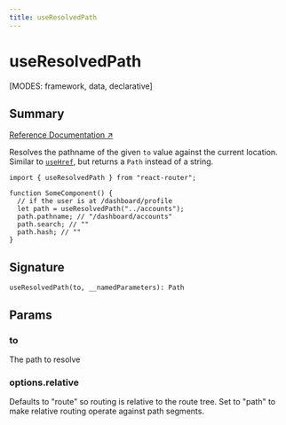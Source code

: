 ```yaml
---
title: useResolvedPath
---
```


# useResolvedPath

[MODES: framework, data, declarative]

## Summary

[Reference Documentation ↗](https://api.reactrouter.com/v7/functions/react_router.useResolvedPath.html)

Resolves the pathname of the given `to` value against the current location. Similar to [`useHref`](../hooks/useHref), but returns a `Path` instead of a string.

```tsx
import { useResolvedPath } from "react-router";

function SomeComponent() {
  // if the user is at /dashboard/profile
  let path = useResolvedPath("../accounts");
  path.pathname; // "/dashboard/accounts"
  path.search; // ""
  path.hash; // ""
}
```

## Signature

```tsx
useResolvedPath(to, __namedParameters): Path
```

## Params

### to

The path to resolve

### options.relative

Defaults to "route" so routing is relative to the route tree.                         Set to "path" to make relative routing operate against path segments.

